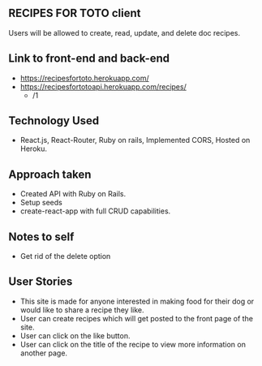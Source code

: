 ## RECIPES FOR TOTO client
Users will be allowed to create, read, update, and delete doc recipes. 

## Link to front-end and back-end
* https://recipesfortoto.herokuapp.com/
* https://recipesfortotoapi.herokuapp.com/recipes/
    * /1 

## Technology Used
* React.js, React-Router, Ruby on rails, Implemented CORS, Hosted on Heroku.

## Approach taken
* Created API with Ruby on Rails.
* Setup seeds 
* create-react-app with full CRUD capabilities.

## Notes to self
* Get rid of the delete option

## User Stories
* This site is made for anyone interested in making food for their dog or would like to share a recipe they like.
* User can create recipes which will get posted to the front page of the site.
* User can click on the like button.
* User can click on the title of the recipe to view more information on another page.